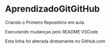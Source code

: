 # AprendizadoGitGitHub
 Criando o Primeiro Repositório em aula.
 
Executando mudanças pelo README VSCode

Esta linha foi alterada diretamente no GitHub.com
